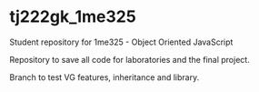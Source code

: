 # tj222gk_1me325

Student repository for 1me325 - Object Oriented JavaScript

Repository to save all code for laboratories and the final project.

Branch to test VG features, inheritance and library.